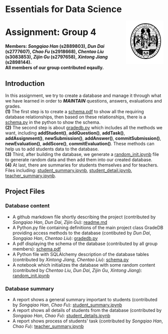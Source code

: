 # Essentials for Data Science
 <a href='https://github.com/hansq358/EfDS_assignment_DBSQL-4'><img src='Leiden.png' align="right" height="139" /></a>

# Assignment: Group 4
**Members: _Songqiao Han_ (s2889803), _Dun Dai_ (s2777607), _Chao Fu_ (s2918668), _Chentao Liu_ (s3083853), _Zijin Gu_ (s2797658), _Xintong Jiang_ (s2898144).<br/>
All members of our group contributed eqaully.<br/>**
## Introduction
In this assignment, we try to create a database and manage it through what we have learned in order to _**MAINTAIN**_ questions, answers, evaluations and grades. <br/>
**(1)** The first step is to create a [schema.pdf](https://github.com/hansq358/EfDS_assignment_DBSQL-4/blob/main/schema.pdf) to show all the requiring database relationships, then based on these relationships, there is a [schema.py](https://github.com/hansq358/EfDS_assignment_DBSQL-4/blob/main/schema.py) in the python to show the schema. <br/>
**(2)** The second step is about [gradedb.py](https://github.com/hansq358/EfDS_assignment_DBSQL-4/blob/main/gradedb.py) which includes all the methods we want, including **addStudent()**, **addQuestion()**, **addTask()**, **addAssignment()**, **newSubmission()**, **addAnswer()**, **commitSubmission()**, **newEvaluation()**, **addScore()**, **commitEvaluation()**. These methods can help us to add students data to the database. <br/>
**(3)** Third, after building the database, we generate a [random_init.ipynb](https://github.com/hansq358/EfDS_assignment_DBSQL-4/blob/main/random_init.ipynb) file to generate random data and then add them into our created database.<br />
**(4)** At last, there are summaries for students themselves and for teachers. Files including: [student_summary.ipynb](https://github.com/hansq358/EfDS_assignment_DBSQL-4/blob/main/student_summary.ipynb), [student_detail.ipynb](https://github.com/hansq358/EfDS_assignment_DBSQL-4/blob/main/student_details.ipynb), [teacher_summary.ipynb](https://github.com/hansq358/EfDS_assignment_DBSQL-4/blob/main/teacher_summary.ipynb).<br/>

## Project Files
### Database content
- A github markdown file shortly describing the project (contributed by _Songqiao Han_, _Dun Dai_, _Zijin Gu_): [readme.md](https://github.com/hansq358/EfDS_assignment_DBSQL-4/blob/main/README.md)
- A Python.py file containing definitions of the main project class GradeDB providing
access methods to the database (contibuted by _Dun Dai_, _Songqiao Han_, _Chentao Liu_): [gradedb.py](https://github.com/hansq358/EfDS_assignment_DBSQL-4/blob/main/gradedb.py)
- A pdf displaying the schema of the database (contributed by all group members): [schema.pdf](https://github.com/hansq358/EfDS_assignment_DBSQL-4/blob/main/schema.pdf)
- A Python file with SQLAlchemy description of the database tables (contributed by _Xintong Jiang_, _Chentao Liu_): [schema.py](https://github.com/hansq358/EfDS_assignment_DBSQL-4/blob/main/schema.py)
- A notebook which initializes the database with some random content (contributed by _Chentao Liu_, _Dun Dai_, _Zijin Gu_, _Xintong Jiang_): [random_init.ipynb](https://github.com/hansq358/EfDS_assignment_DBSQL-4/blob/main/random_init.ipynb)

### Database summary
- A report shows a general summary important to students (contributed by _Songqiao Han_, _Chao Fu_): [student_summary.ipynb](https://github.com/hansq358/EfDS_assignment_DBSQL-4/blob/main/student_summary.ipynb)
- A report shows all details of students from the database (contributed by _Songqiao Han_, _Chao Fu_): [student_details.ipynb](https://github.com/hansq358/EfDS_assignment_DBSQL-4/blob/main/student_details.ipynb)
- A report shows process of students' task (contributed by _Songqiao Han_, _Chao Fu_): [teacher_summary.ipynb](https://github.com/hansq358/EfDS_assignment_DBSQL-4/blob/main/teacher_summary.ipynb)

